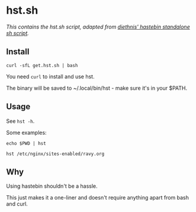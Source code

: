 # hst.sh

*This contains the hst.sh script, adapted from [diethnis' hastebin standalone sh script](https://github.com/diethnis/standalones).*

## Install

`curl -sfL get.hst.sh | bash`

You need `curl` to install and use hst.

The binary will be saved to ~/.local/bin/hst - make sure it's in your $PATH.

## Usage

See `hst -h`.

Some examples: 

`echo $PWD | hst`

`hst /etc/nginx/sites-enabled/ravy.org`

## Why

Using hastebin shouldn't be a hassle.

This just makes it a one-liner and doesn't require anything apart from bash and curl.
